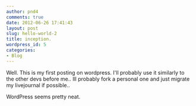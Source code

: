 ```yaml
---
author: pnd4
comments: true
date: 2012-06-26 17:41:43
layout: post
slug: hello-world-2
title: inception.
wordpress_id: 5
categories:
- Blog
---
```


Well. This is my first posting on wordpress. I'll probably use it similarly to the other devs before me.. Ill probably fork a personal one and just migrate my livejournal if possible..

WordPress seems pretty neat.
